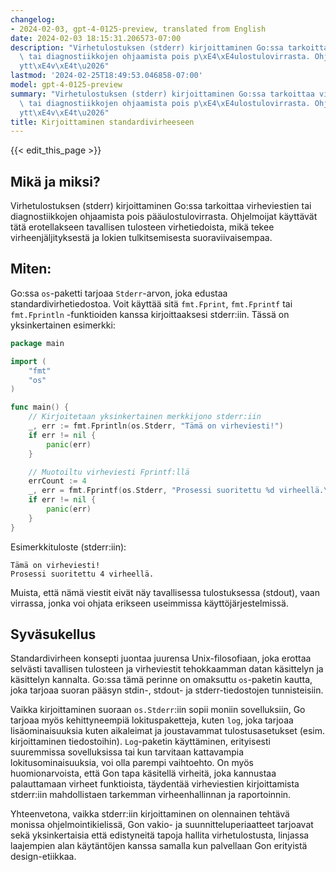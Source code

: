 ```yaml
---
changelog:
- 2024-02-03, gpt-4-0125-preview, translated from English
date: 2024-02-03 18:15:31.206573-07:00
description: "Virhetulostuksen (stderr) kirjoittaminen Go:ssa tarkoittaa virheviestien\
  \ tai diagnostiikkojen ohjaamista pois p\xE4\xE4ulostulovirrasta. Ohjelmoijat k\xE4\
  ytt\xE4v\xE4t\u2026"
lastmod: '2024-02-25T18:49:53.046858-07:00'
model: gpt-4-0125-preview
summary: "Virhetulostuksen (stderr) kirjoittaminen Go:ssa tarkoittaa virheviestien\
  \ tai diagnostiikkojen ohjaamista pois p\xE4\xE4ulostulovirrasta. Ohjelmoijat k\xE4\
  ytt\xE4v\xE4t\u2026"
title: Kirjoittaminen standardivirheeseen
---
```


{{< edit_this_page >}}

## Mikä ja miksi?

Virhetulostuksen (stderr) kirjoittaminen Go:ssa tarkoittaa virheviestien tai diagnostiikkojen ohjaamista pois pääulostulovirrasta. Ohjelmoijat käyttävät tätä erotellakseen tavallisen tulosteen virhetiedoista, mikä tekee virheenjäljityksestä ja lokien tulkitsemisesta suoraviivaisempaa.

## Miten:

Go:ssa `os`-paketti tarjoaa `Stderr`-arvon, joka edustaa standardivirhetiedostoa. Voit käyttää sitä `fmt.Fprint`, `fmt.Fprintf` tai `fmt.Fprintln` -funktioiden kanssa kirjoittaaksesi stderr:iin. Tässä on yksinkertainen esimerkki:

```go
package main

import (
    "fmt"
    "os"
)

func main() {
    // Kirjoitetaan yksinkertainen merkkijono stderr:iin
    _, err := fmt.Fprintln(os.Stderr, "Tämä on virheviesti!")
    if err != nil {
        panic(err)
    }

    // Muotoiltu virheviesti Fprintf:llä
    errCount := 4
    _, err = fmt.Fprintf(os.Stderr, "Prosessi suoritettu %d virheellä.\n", errCount)
    if err != nil {
        panic(err)
    }
}
```

Esimerkkituloste (stderr:iin):
```
Tämä on virheviesti!
Prosessi suoritettu 4 virheellä.
```

Muista, että nämä viestit eivät näy tavallisessa tulostuksessa (stdout), vaan virrassa, jonka voi ohjata erikseen useimmissa käyttöjärjestelmissä.

## Syväsukellus

Standardivirheen konsepti juontaa juurensa Unix-filosofiaan, joka erottaa selvästi tavallisen tulosteen ja virheviestit tehokkaamman datan käsittelyn ja käsittelyn kannalta. Go:ssa tämä perinne on omaksuttu `os`-paketin kautta, joka tarjoaa suoran pääsyn stdin-, stdout- ja stderr-tiedostojen tunnisteisiin.

Vaikka kirjoittaminen suoraan `os.Stderr`:iin sopii moniin sovelluksiin, Go tarjoaa myös kehittyneempiä lokituspaketteja, kuten `log`, joka tarjoaa lisäominaisuuksia kuten aikaleimat ja joustavammat tulostusasetukset (esim. kirjoittaminen tiedostoihin). `Log`-paketin käyttäminen, erityisesti suuremmissa sovelluksissa tai kun tarvitaan kattavampia lokitusominaisuuksia, voi olla parempi vaihtoehto. On myös huomionarvoista, että Gon tapa käsitellä virheitä, joka kannustaa palauttamaan virheet funktioista, täydentää virheviestien kirjoittamista stderr:iin mahdollistaen tarkemman virheenhallinnan ja raportoinnin.

Yhteenvetona, vaikka stderr:iin kirjoittaminen on olennainen tehtävä monissa ohjelmointikielissä, Gon vakio- ja suunnitteluperiaatteet tarjoavat sekä yksinkertaisia että edistyneitä tapoja hallita virhetulostusta, linjassa laajempien alan käytäntöjen kanssa samalla kun palvellaan Gon erityistä design-etiikkaa.
